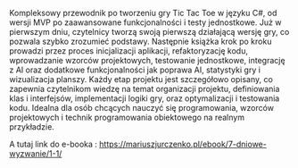 Kompleksowy przewodnik po tworzeniu gry Tic Tac Toe w języku C#, od wersji MVP po zaawansowane funkcjonalności i testy jednostkowe. 
Już w pierwszym dniu, czytelnicy tworzą swoją pierwszą działającą wersję gry, co pozwala szybko zrozumieć podstawy. 
Następnie książka krok po kroku prowadzi przez proces inicjalizacji aplikacji, refaktoryzację kodu, wprowadzanie wzorców projektowych, testowanie jednostkowe, 
integrację z AI oraz dodatkowe funkcjonalności jak poprawa AI, statystyki gry i wizualizacja planszy. 
Każdy etap projektu jest szczegółowo opisany, co zapewnia czytelnikom wiedzę na temat organizacji projektu, 
definiowania klas i interfejsów, implementacji logiki gry, oraz optymalizacji i testowania kodu. 
Idealna dla osób chcących nauczyć się programowania, wzorców projektowych i technik programowania obiektowego na realnym przykładzie.

A tutaj link do e-booka : 
https://mariuszjurczenko.pl/ebook/7-dniowe-wyzwanie/1-1/
